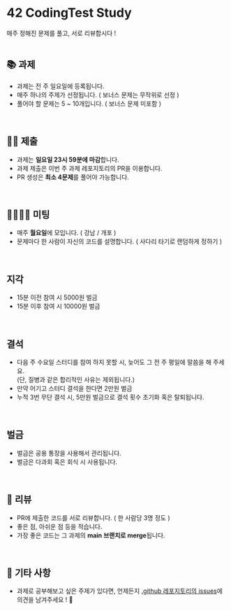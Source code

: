 # 42 CodingTest Study

매주 정해진 문제를 풀고, 서로 리뷰합시다 !
<br><br>

## 📚 과제
  - 과제는 전 주 일요일에 등록됩니다.
  - 매주 하나의 주제가 선정됩니다. ( 보너스 문제는 무작위로 선정 )
  - 풀어야 할 문제는 5 ~ 10개입니다. ( 보너스 문제 미포함 )
<br>

## 🤲🏻 제출
  - 과제는 **일요일 23시 59분에 마감**합니다.
  - 과제 제출은 이번 주 과제 레포지토리의 PR을 이용합니다.
  - PR 생성은 **최소 4문제**를 풀어야 가능합니다. 
<br>

## 👨‍👨‍👧‍👧 미팅
  - 매주 **월요일**에 모입니다. ( 강남 / 개포 )
  - 문제마다 한 사람이 자신의 코드를 설명합니다. ( 사다리 타기로 랜덤하게 정하기 )

<br>

## 지각
  - 15분 이전 참여 시 5000원 벌금
  - 15분 이후 참여 시 10000원 벌금

<br>

## 결석
  - 다음 주 수요일 스터디를 참여 하지 못할 시, 늦어도 그 전 주 평일에 말씀을 해 주세요.   
    (단, 질병과 같은 합리적인 사유는 제외됩니다.)
  - 만약 어기고 스터디 결석을 한다면 2만원 벌금
  - 누적 3번 무단 결석 시, 5만원 벌금으로 결석 횟수 초기화 혹은 탈퇴됩니다.

<br>

## 벌금
  - 벌금은 공용 통장을 사용해서 관리됩니다.
  - 벌금은 다과회 혹은 회식 시 사용됩니다.

<br>

## 💬 리뷰
  - PR에 제출한 코드를 서로 리뷰합니다. ( 한 사람당 3명 정도 )
  - 좋은 점, 아쉬운 점 등을 적습니다.
  - 가장 좋은 코드는 그 과제의 **main 브랜치로 merge**됩니다.
 <br>
 
## 🎸 기타 사항
  - 과제로 공부해보고 싶은 주제가 있다면, 언제든지 [.github 레포지토리의 issues](https://github.com/42-codingtest-study/.github/issues)에 의견을 남겨주세요 ! 🙂
